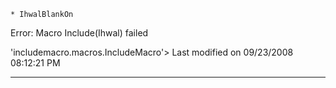     * IhwalBlankOn

Error: Macro Include(Ihwal) failed

'includemacro.macros.IncludeMacro'> 
Last modified on 09/23/2008 08:12:21 PM

---
 



